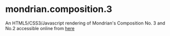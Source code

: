 # mondrian.composition.3
An HTML5/CSS3/Javascript rendering of Mondrian's Composition No. 3 and No.2 accessible online from [here](http://www.whatupmiked.com/mondrian/index.html)
